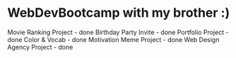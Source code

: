 # WebDevBootcamp with my brother :)

Movie Ranking Project - done
Birthday Party Invite - done
Portfolio Project - done
Color & Vocab - done
Motivation Meme Project - done
Web Design Agency Project - done
